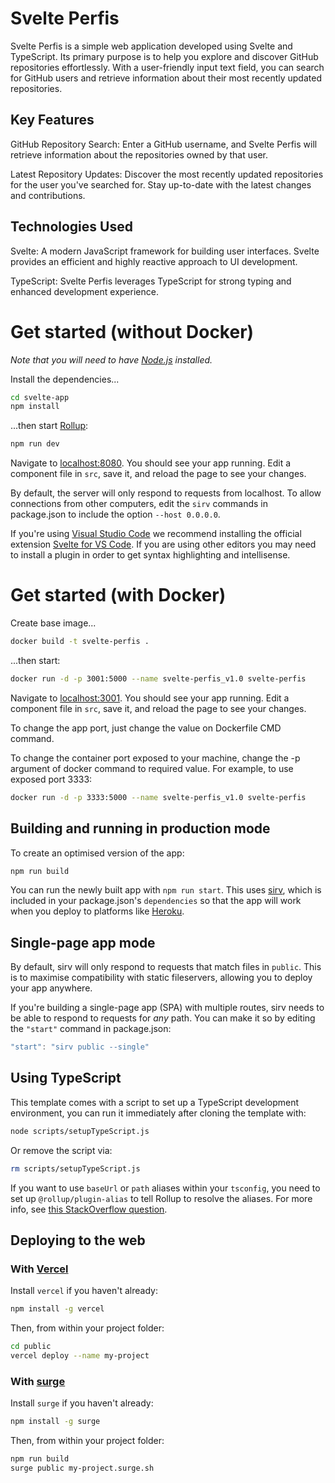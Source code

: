 # Svelte Perfis

Svelte Perfis is a simple web application developed using Svelte and TypeScript. Its primary purpose is to help you explore and discover GitHub repositories effortlessly. With a user-friendly input text field, you can search for GitHub users and retrieve information about their most recently updated repositories.

## Key Features

GitHub Repository Search: Enter a GitHub username, and Svelte Perfis will retrieve information about the repositories owned by that user.

Latest Repository Updates: Discover the most recently updated repositories for the user you've searched for. Stay up-to-date with the latest changes and contributions.

## Technologies Used

Svelte: A modern JavaScript framework for building user interfaces. Svelte provides an efficient and highly reactive approach to UI development.

TypeScript: Svelte Perfis leverages TypeScript for strong typing and enhanced development experience.

# Get started (without Docker)

*Note that you will need to have [Node.js](https://nodejs.org) installed.*

Install the dependencies...

```bash
cd svelte-app
npm install
```

...then start [Rollup](https://rollupjs.org):

```bash
npm run dev
```

Navigate to [localhost:8080](http://localhost:8080). You should see your app running. Edit a component file in `src`, save it, and reload the page to see your changes.

By default, the server will only respond to requests from localhost. To allow connections from other computers, edit the `sirv` commands in package.json to include the option `--host 0.0.0.0`.

If you're using [Visual Studio Code](https://code.visualstudio.com/) we recommend installing the official extension [Svelte for VS Code](https://marketplace.visualstudio.com/items?itemName=svelte.svelte-vscode). If you are using other editors you may need to install a plugin in order to get syntax highlighting and intellisense.

# Get started (with Docker)

Create base image...

```bash
docker build -t svelte-perfis .
```

...then start:

```bash
docker run -d -p 3001:5000 --name svelte-perfis_v1.0 svelte-perfis
```

Navigate to [localhost:3001](http://localhost:3001). You should see your app running. Edit a component file in `src`, save it, and reload the page to see your changes.

To change the app port, just change the value on Dockerfile CMD command.

To change the container port exposed to your machine, change the -p argument of docker command to required value. For example, to use exposed port 3333:

```bash
docker run -d -p 3333:5000 --name svelte-perfis_v1.0 svelte-perfis
```

## Building and running in production mode

To create an optimised version of the app:

```bash
npm run build
```

You can run the newly built app with `npm run start`. This uses [sirv](https://github.com/lukeed/sirv), which is included in your package.json's `dependencies` so that the app will work when you deploy to platforms like [Heroku](https://heroku.com).


## Single-page app mode

By default, sirv will only respond to requests that match files in `public`. This is to maximise compatibility with static fileservers, allowing you to deploy your app anywhere.

If you're building a single-page app (SPA) with multiple routes, sirv needs to be able to respond to requests for *any* path. You can make it so by editing the `"start"` command in package.json:

```js
"start": "sirv public --single"
```

## Using TypeScript

This template comes with a script to set up a TypeScript development environment, you can run it immediately after cloning the template with:

```bash
node scripts/setupTypeScript.js
```

Or remove the script via:

```bash
rm scripts/setupTypeScript.js
```

If you want to use `baseUrl` or `path` aliases within your `tsconfig`, you need to set up `@rollup/plugin-alias` to tell Rollup to resolve the aliases. For more info, see [this StackOverflow question](https://stackoverflow.com/questions/63427935/setup-tsconfig-path-in-svelte).

## Deploying to the web

### With [Vercel](https://vercel.com)

Install `vercel` if you haven't already:

```bash
npm install -g vercel
```

Then, from within your project folder:

```bash
cd public
vercel deploy --name my-project
```

### With [surge](https://surge.sh/)

Install `surge` if you haven't already:

```bash
npm install -g surge
```

Then, from within your project folder:

```bash
npm run build
surge public my-project.surge.sh
```
